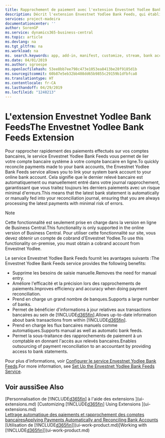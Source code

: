 ```yaml
---
title: Rapprochement de paiement avec l'extension Envestnet Yodlee Bank Feeds | Microsoft Docs
description: Décrit l'extension Envestnet Yodlee Bank Feeds, qui établit des liaisons avec les comptes bancaires afin que vous puissiez rapidement rapprocher les paiements.
services: project-madeira
documentationcenter: ''
author: SorenGP
ms.service: dynamics365-business-central
ms.topic: article
ms.devlang: na
ms.tgt_pltfrm: na
ms.workload: na
ms. search.keywords: app, add-in, manifest, customize, stream, bank account link
ms.date: 04/01/2019
ms.author: sgroespe
ms.openlocfilehash: 53ee8bb7ee798c473e1053ea8413be28f9185d1b
ms.sourcegitcommit: 60b87e5eb32bb408dd65b9855c29159b1dfbfca8
ms.translationtype: HT
ms.contentlocale: fr-CA
ms.lasthandoff: 04/29/2019
ms.locfileid: "1248213"
---
```

# <a name="the-envestnet-yodlee-bank-feeds-extension"></a><span data-ttu-id="32163-103">L'extension Envestnet Yodlee Bank Feeds</span><span class="sxs-lookup"><span data-stu-id="32163-103">The Envestnet Yodlee Bank Feeds Extension</span></span>
<span data-ttu-id="32163-104">Pour rapprocher rapidement des paiements effectués sur vos comptes bancaires, le service Envestnet Yodlee Bank Feeds vous permet de lier votre compte bancaire système à votre compte bancaire en ligne.</span><span class="sxs-lookup"><span data-stu-id="32163-104">To quickly reconcile payments made to your bank accounts, the Envestnet Yodlee Bank Feeds service allows you to link your system bank account to your online bank account.</span></span> <span data-ttu-id="32163-105">Cela signifie que le dernier relevé bancaire est automatiquement ou manuellement entré dans votre journal rapprochement, garantissant que vous traitez toujours les derniers paiements avec un risque minimal d'erreurs.</span><span class="sxs-lookup"><span data-stu-id="32163-105">This means that the latest bank statement is automatically or manually fed into your reconciliation journal, ensuring that you are always processing the latest payments with minimal risk of errors.</span></span>

> [!NOTE]
> <span data-ttu-id="32163-106">Cette fonctionnalité est seulement prise en charge dans la version en ligne de Business Central.</span><span class="sxs-lookup"><span data-stu-id="32163-106">This functionality is only supported in the online version of Business Central.</span></span> <span data-ttu-id="32163-107">Pour utiliser cette fonctionnalité sur site, vous devez obtenir un compte de cobrand d'Envestnet Yodlee.</span><span class="sxs-lookup"><span data-stu-id="32163-107">To use this functionality on-premise, you must obtain a cobrand account from Envestnet Yodlee.</span></span>

<span data-ttu-id="32163-108">Le service Envestnet Yodlee Bank Feeds fournit les avantages suivants :</span><span class="sxs-lookup"><span data-stu-id="32163-108">The Envestnet Yodlee Bank Feeds service provides the following benefits:</span></span>

* <span data-ttu-id="32163-109">Supprime les besoins de saisie manuelle.</span><span class="sxs-lookup"><span data-stu-id="32163-109">Removes the need for manual entry.</span></span>
* <span data-ttu-id="32163-110">Améliore l'efficacité et la précision lors des rapprochements de paiements.</span><span class="sxs-lookup"><span data-stu-id="32163-110">Improves efficiency and accuracy when doing payment reconciliation.</span></span>
* <span data-ttu-id="32163-111">Prend en charge un grand nombre de banques.</span><span class="sxs-lookup"><span data-stu-id="32163-111">Supports a large number of banks.</span></span>
* <span data-ttu-id="32163-112">Permet de bénéficier d'informations à jour relatives aux transactions bancaires au sein de [!INCLUDE[d365fin](includes/d365fin_md.md)].</span><span class="sxs-lookup"><span data-stu-id="32163-112">Allows up-to-date information about bank transactions from within [!INCLUDE[d365fin](includes/d365fin_md.md)].</span></span>
* <span data-ttu-id="32163-113">Prend en charge les flux bancaires manuels comme automatiques.</span><span class="sxs-lookup"><span data-stu-id="32163-113">Supports manual as well as automatic bank feeds.</span></span>
* <span data-ttu-id="32163-114">Permet la sous-traitance des rapprochements de paiement à un comptable en donnant l'accès aux relevés bancaires.</span><span class="sxs-lookup"><span data-stu-id="32163-114">Enables outsourcing of payment reconciliation to an accountant by providing access to bank statements.</span></span>

<span data-ttu-id="32163-115">Pour plus d'informations, voir [Configurer le service Envestnet Yodlee Bank Feeds](bank-how-setup-bank-statement-service.md).</span><span class="sxs-lookup"><span data-stu-id="32163-115">For more information, see [Set Up the Envestnet Yodlee Bank Feeds Service](bank-how-setup-bank-statement-service.md).</span></span>

## <a name="see-also"></a><span data-ttu-id="32163-116">Voir aussi</span><span class="sxs-lookup"><span data-stu-id="32163-116">See Also</span></span>
<span data-ttu-id="32163-117">[Personnalisation de [!INCLUDE[d365fin](includes/d365fin_md.md)] à l'aide des extensions ](ui-extensions.md)  </span><span class="sxs-lookup"><span data-stu-id="32163-117">[Customizing [!INCLUDE[d365fin](includes/d365fin_md.md)] Using Extensions ](ui-extensions.md)  </span></span>  
[<span data-ttu-id="32163-118">Lettrage automatique des paiements et rapprochement des comptes bancaires</span><span class="sxs-lookup"><span data-stu-id="32163-118">Applying Payments Automatically and Reconciling Bank Accounts</span></span>](receivables-apply-payments-auto-reconcile-bank-accounts.md)  
<span data-ttu-id="32163-119">[Utilisation de [!INCLUDE[d365fin](includes/d365fin_md.md)]](ui-work-product.md)</span><span class="sxs-lookup"><span data-stu-id="32163-119">[Working with [!INCLUDE[d365fin](includes/d365fin_md.md)]](ui-work-product.md)</span></span>

